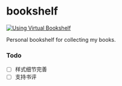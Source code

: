 # bookshelf

[![Using Virtual Bookshelf](https://img.shields.io/badge/Extended%20with-Virtual%20Bookshelf-blue?logo=github)](https://github.com/petargyurov/virtual-bookshelf)

Personal bookshelf for collecting my books.

### Todo

- [ ] 样式细节完善
- [ ] 支持书评
